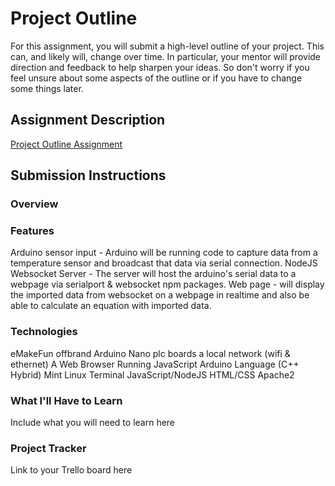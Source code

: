 # Project Outline
For this assignment, you will submit a high-level outline of your project. This can, and likely will, change over time. In particular, your mentor will provide direction and feedback to help sharpen your ideas. So don't worry if you feel unsure about some aspects of the outline or if you have to change some things later.

## Assignment Description
[Project Outline Assignment](https://education.launchcode.org/liftoff/modules/assignments/project-outline)

## Submission Instructions

### Overview



### Features
Arduino sensor input - Arduino will be running code to capture data from a temperature sensor and broadcast that data via serial connection.
NodeJS Websocket Server - The server will host the arduino's serial data to a webpage via serialport & websocket npm packages.
Web page - will display the imported data from websocket on a webpage in realtime and also be able to calculate an equation with imported data.


### Technologies
eMakeFun offbrand Arduino Nano plc boards
a local network (wifi & ethernet)
A Web Browser Running JavaScript
Arduino Language (C++ Hybrid)
Mint Linux Terminal
JavaScript/NodeJS
HTML/CSS
Apache2
### What I'll Have to Learn
Include what you will need to learn here
### Project Tracker
Link to your Trello board here

